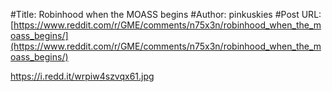 #Title: Robinhood when the MOASS begins
#Author: pinkuskies
#Post URL: [https://www.reddit.com/r/GME/comments/n75x3n/robinhood_when_the_moass_begins/](https://www.reddit.com/r/GME/comments/n75x3n/robinhood_when_the_moass_begins/)


https://i.redd.it/wrpiw4szvqx61.jpg